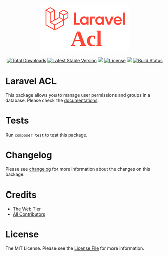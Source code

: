 <div style="text-align:center; align:center">
    <img src="/docs/.vuepress/public/laravel-acl.png">
</div>
<p align="center">
<a href="https://packagist.org/packages/mateusjunges/laravel-acl" target="_blank"><img src="https://poser.pugx.org/mateusjunges/laravel-acl/d/total.svg" alt="Total Downloads"></a>
<a href="https://packagist.org/packages/mateusjunges/laravel-acl" target="_blank"><img src="https://poser.pugx.org/mateusjunges/laravel-acl/v/stable.svg" alt="Latest Stable Version"></a>
<a href="https://codeclimate.com/github/mateusjunges/laravel-acl"><img src="https://codeclimate.com/github/mateusjunges/laravel-acl.svg"></a>
<a href="https://packagist.org/packages/mateusjunges/laravel-acl" target="_blank"><img src="https://poser.pugx.org/mateusjunges/laravel-acl/license.svg" alt="License"></a>
<a href="https://github.styleci.io/repos/175907190" target="_blank"><img src="https://github.styleci.io/repos/175907190/shield?style=flat"></a>
<a href="https://travis-ci.org/mateusjunges/laravel-acl"><img src="https://img.shields.io/travis/mateusjunges/laravel-acl/master.svg?style=flat" alt="Build Status"></a>
</p>

# Laravel ACL

This package allows you to manage user permissions and groups in a database.
Please check the [documentations](https://mateusjunges.github.io/laravel-acl).

# Tests

Run `composer test` to test this package.
 
# Changelog

Please see [changelog](https://github.com/mateusjunges/laravel-acl/blob/master/CHANGELOG.md) for more information about the changes on this package.

# Credits

- [The Web Tier](https://thewebtier.com/laravel/understanding-roles-permissions-laravel/)
- [All Contributors](https://github.com/mateusjunges/laravel-acl/graphs/contributors)

# License
The MIT License. Please see the [License File](https://github.com/mateusjunges/laravel-acl/blob/master/LICENSE) for more information.
